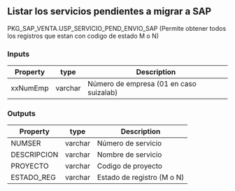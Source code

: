 ## Listar los servicios pendientes a migrar a SAP

PKG_SAP_VENTA.USP_SERVICIO_PEND_ENVIO_SAP (Permite obtener todos los registros que estan con codigo de estado M o N)

### Inputs

| Property | type    | Description                             |
| -------- | ------- | --------------------------------------- |
| xxNumEmp | varchar | Número de empresa (01 en caso suizalab) |

### Outputs

| Property    | type    | Description                |
| ----------- | ------- | -------------------------- |
| NUMSER      | varchar | Número de servicio         |
| DESCRIPCION | varchar | Nombre de servicio         |
| PROYECTO    | varchar | Codigo de proyecto         |
| ESTADO_REG  | varchar | Estado de registro (M o N) |
